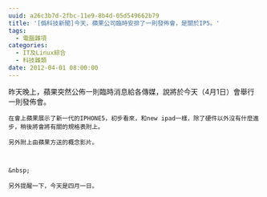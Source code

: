 ```yaml
---
uuid: a26c3b7d-2fbc-11e9-8b4d-05d549662b79
title: '[僞科技新聞]今天，蘋果公司臨時安排了一則發佈會，是關於IP5。'
tags:
  - 電腦雜項
categories:
  - IT及Linux綜合
  - 科技雜類
date: 2012-04-01 08:00:00
---
```


昨天晚上，蘋果突然公佈一則臨時消息給各傳媒，說將於今天（4月1日）會舉行一則發佈會。

	在會上蘋果展示了新一代的IPHONE5，初步看來，和new ipad一樣，除了硬件以外沒有什麼進步，稍後將會將有關的規格表附上。

	另外附上由蘋果方送的概念影片。



	&nbsp;

	另外提醒一下，今天是四月一日。
